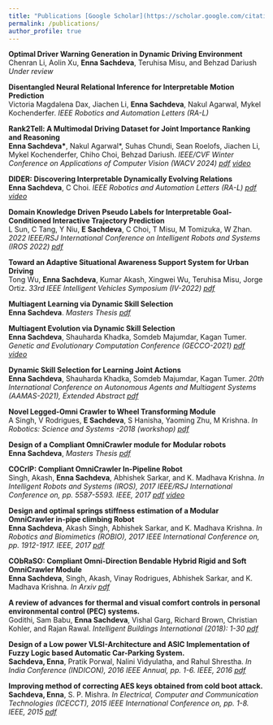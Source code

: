 ```yaml
---
title: "Publications [Google Scholar](https://scholar.google.com/citations?user=QIZZA0oAAAAJhl=enoi=ao)"
permalink: /publications/
author_profile: true
---
```

<b> Optimal Driver Warning Generation in Dynamic Driving Environment </b> <br>
Chenran Li, Aolin Xu, <b>Enna Sachdeva</b>, Teruhisa Misu, and Behzad Dariush
<i>Under review </i>

<b> Disentangled Neural Relational Inference for Interpretable Motion Prediction </b> <br>
Victoria Magdalena Dax, Jiachen Li, <b>Enna Sachdeva</b>, Nakul Agarwal, Mykel Kochenderfer.
<i>IEEE Robotics and Automation Letters (RA-L) </i>

<b> Rank2Tell: A Multimodal Driving Dataset for Joint Importance Ranking and Reasoning </b> <br>
<b>Enna Sachdeva\*</b>, Nakul Agarwal\*, Suhas Chundi, Sean Roelofs, Jiachen Li, Mykel Kochenderfer, Chiho Choi, Behzad Dariush.
<i>IEEE/CVF Winter Conference on Applications of Computer Vision (WACV 2024) [pdf](https://arxiv.org/abs/2309.06597) [video](https://www.youtube.com/watch?v=a0MX3llh7bk&t=17s)</i>

<b> DIDER: Discovering Interpretable Dynamically Evolving Relations </b> <br>
<b>Enna Sachdeva</b>, C Choi.
<i>IEEE Robotics and Automation Letters (RA-L) [pdf](https://ieeexplore.ieee.org/document/9894686) [video](https://www.youtube.com/watch?v=tq-yprh-AGY&t=2s)</i>

<b> Domain Knowledge Driven Pseudo Labels for Interpretable Goal-Conditioned Interactive Trajectory Prediction </b> <br>
L Sun, C Tang, Y Niu, <b>E Sachdeva</b>, C Choi, T Misu, M Tomizuka, W Zhan.
<i>2022 IEEE/RSJ International Conference on Intelligent Robots and Systems (IROS 2022) [pdf](https://arxiv.org/pdf/2203.15112.pdf) </i>

<b> Toward an Adaptive Situational Awareness Support System for Urban Driving </b> <br>
Tong Wu, <b>Enna Sachdeva</b>, Kumar Akash, Xingwei Wu, Teruhisa Misu, Jorge Ortiz.
<i>33rd IEEE Intelligent Vehicles Symposium (IV-2022) [pdf](https://ieeexplore.ieee.org/abstract/document/9827205) </i>

<b> Multiagent Learning via Dynamic Skill Selection </b> <br>
<b>Enna Sachdeva</b>.
<i>Masters Thesis [pdf](https://ir.library.oregonstate.edu/downloads/gq67jz60h?locale=en) </i>

<b> Multiagent Evolution via Dynamic Skill Selection </b> <br>
<b>Enna Sachdeva</b>, Shauharda Khadka, Somdeb Majumdar, Kagan Tumer.
<i> Genetic and Evolutionary Computation Conference (GECCO-2021) [pdf](https://dl.acm.org/doi/10.1145/3449639.3459387) [video](https://www.youtube.com/watch?v=0JOnadsTUCU)</i>

<b> Dynamic Skill Selection for Learning Joint Actions </b> <br>
<b>Enna Sachdeva</b>, Shauharda Khadka, Somdeb Majumdar, Kagan Tumer.
<i>20th International Conference on Autonomous Agents and Multiagent Systems (AAMAS-2021), Extended Abstract [pdf](http://www.ifaamas.org/Proceedings/aamas2021/pdfs/p1637.pdf) </i>

<b> Novel Legged-Omni Crawler to Wheel Transforming Module </b> <br>
A Singh, V Rodrigues, <b>E Sachdeva</b>, S Hanisha, Yaoming Zhu, M Krishna.
<i>In Robotics: Science and Systems -2018 (workshop) [pdf](https://arxiv.org/pdf/1806.00765.pdf) </i>

<b> Design of a Compliant OmniCrawler module for Modular robots </b> <br>
<b>Enna Sachdeva</b>,
<i>Masters Thesis [pdf](https://www.google.com/url?sa=t&rct=j&q=&esrc=s&source=web&cd=&cad=rja&uact=8&ved=2ahUKEwi_puvLqNLuAhUFrp4KHTg-BwAQFjAAegQIAxAC&url=http%3A%2F%2Fweb2py.iiit.ac.in%2Fresearch_centres%2Fpublications%2Fdownload%2Fmastersthesis.pdf.8500de55f6080e24.6d61696e2e706466.pdf&usg=AOvVaw124iKWYTP-f_KY_OKCL4V4) </i>

<b>COCrIP: Compliant OmniCrawler In-Pipeline Robot</b> <br>
Singh, Akash, <b>Enna Sachdeva</b>, Abhishek Sarkar, and K. Madhava Krishna. <i> In Intelligent Robots and Systems (IROS), 2017 IEEE/RSJ International Conference on, pp. 5587-5593. IEEE, 2017 [pdf](https://ieeexplore.ieee.org/document/8206446) [video](https://www.youtube.com/watch?v=g_E3RcsDHyo) </i>

<b>Design and optimal springs stiffness estimation of a Modular OmniCrawler in-pipe climbing Robot </b> <br> <b>Enna Sachdeva</b>, Akash Singh, Abhishek Sarkar, and K. Madhava Krishna. <i> In Robotics and Biomimetics (ROBIO), 2017 IEEE International Conference on, pp. 1912-1917. IEEE, 2017 [pdf](https://ieeexplore.ieee.org/document/8324698)</i>

<b>CObRaSO: Compliant Omni-Direction Bendable Hybrid Rigid and Soft OmniCrawler Module</b> <br> <b>Enna Sachdeva</b>, Singh, Akash, Vinay Rodrigues, Abhishek Sarkar, and K. Madhava Krishna.
<i>In Arxiv [pdf](https://arxiv.org/abs/1709.10452) </i>

<b>A review of advances for thermal and visual comfort controls in personal environmental control (PEC) systems. </b><br>
Godithi, Sam Babu, <b>Enna Sachdeva</b>, Vishal Garg, Richard Brown, Christian Kohler, and Rajan Rawal.
<i>Intelligent Buildings International (2018): 1-30 [pdf](https://www.tandfonline.com/doi/abs/10.1080/17508975.2018.1543179)</i>


<b>Design of a Low power VLSI-Architecture and ASIC Implementation of Fuzzy Logic based Automatic Car-Parking System. </b><br>
<b>Sachdeva, Enna</b>, Pratik Porwal, Nalini Vidyulatha, and Rahul Shrestha. <i>In India Conference (INDICON), 2016 IEEE Annual, pp. 1-6. IEEE, 2016 [pdf](https://ieeexplore.ieee.org/document/7839149)</i>

<b>Improving method of correcting AES keys obtained from cold boot attack. </b><br>
<b>Sachdeva, Enna</b>, S. P. Mishra. <i>In Electrical, Computer and Communication Technologies (ICECCT), 2015 IEEE International Conference on, pp. 1-8. IEEE, 2015 [pdf](https://ieeexplore.ieee.org/document/7226024)</i>




